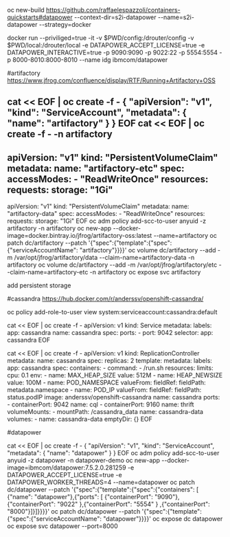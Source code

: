 oc new-build https://github.com/raffaelespazzoli/containers-quickstarts#datapower --context-dir=s2i-datapower --name=s2i-datapower --strategy=docker


 docker run --priviliged=true -it -v $PWD/config:/drouter/config -v $PWD/local:/drouter/local -e DATAPOWER_ACCEPT_LICENSE=true -e DATAPOWER_INTERACTIVE=true -p 9090:9090 -p 9022:22 -p 5554:5554 -p 8000-8010:8000-8010 --name idg ibmcom/datapower
 
 
#artifactory
https://www.jfrog.com/confluence/display/RTF/Running+Artifactory+OSS 
 
cat << EOF | oc create -f - 
{
  "apiVersion": "v1",
  "kind": "ServiceAccount",
  "metadata": {
    "name": "artifactory"
  }
}
EOF
cat << EOF  | oc create -f - -n artifactory
---
apiVersion: "v1"
kind: "PersistentVolumeClaim"
metadata:
  name: "artifactory-etc"
spec:
  accessModes:
    - "ReadWriteOnce"
  resources:
    requests:
      storage: "1Gi"
---
apiVersion: "v1"
kind: "PersistentVolumeClaim"
metadata:
  name: "artifactory-data"
spec:
  accessModes:
    - "ReadWriteOnce"
  resources:
    requests:
      storage: "1Gi"
EOF
oc adm policy add-scc-to-user anyuid -z artifactory -n artifactory
oc new-app --docker-image=docker.bintray.io/jfrog/artifactory-oss:latest --name=artifactory
oc patch dc/artifactory --patch '{"spec":{"template":{"spec":{"serviceAccountName": "artifactory"}}}}'
oc volume dc/artifactory --add -m /var/opt/jfrog/artifactory/data --claim-name=artifactory-data -n artifactory
oc volume dc/artifactory --add -m /var/opt/jfrog/artifactory/etc --claim-name=artifactory-etc -n artifactory
oc expose svc artifactory

add persistent storage

#cassandra
https://hub.docker.com/r/anderssv/openshift-cassandra/

oc policy add-role-to-user view system:serviceaccount:cassandra:default

cat << EOF | oc create -f -
apiVersion: v1
kind: Service
metadata:
  labels:
    app: cassandra
  name: cassandra
spec:
  ports:
    - port: 9042
  selector:
    app: cassandra
EOF

cat << EOF | oc create -f -
apiVersion: v1
kind: ReplicationController
metadata:
  name: cassandra
spec:
  replicas: 2
  template:
    metadata:
      labels:
        app: cassandra
    spec:
      containers:
        - command:
            - /run.sh
          resources:
            limits:
              cpu: 0.1
          env:
            - name: MAX_HEAP_SIZE
              value: 512M
            - name: HEAP_NEWSIZE
              value: 100M
            - name: POD_NAMESPACE
              valueFrom:
                fieldRef:
                  fieldPath: metadata.namespace
            - name: POD_IP
              valueFrom:
                fieldRef:
                  fieldPath: status.podIP
          image: anderssv/openshift-cassandra
          name: cassandra
          ports:
            - containerPort: 9042
              name: cql
            - containerPort: 9160
              name: thrift
          volumeMounts:
            - mountPath: /cassandra_data
              name: cassandra-data
      volumes:
        - name: cassandra-data
          emptyDir: {}
EOF

#datapower

cat << EOF | oc create -f - 
{
  "apiVersion": "v1",
  "kind": "ServiceAccount",
  "metadata": {
    "name": "datapower"
  }
}
EOF
oc adm policy add-scc-to-user anyuid -z datapower -n datapower-demo
oc new-app --docker-image=ibmcom/datapower:7.5.2.0.281259 -e DATAPOWER_ACCEPT_LICENSE=true -e DATAPOWER_WORKER_THREADS=4 --name=datapower
oc patch dc/datapower --patch '{"spec":{"template":{"spec":{"containers": [ {"name": "datapower"},{"ports": [ {"containerPort": "9090"},{"containerPort": "9022" },{"containerPort": "5554" } ,{"containerPort": "8000"}]}]}}}}'
oc patch dc/datapower --patch '{"spec":{"template":{"spec":{"serviceAccountName": "datapower"}}}}'
oc expose dc datapower
oc expose svc datapower --port=8000

